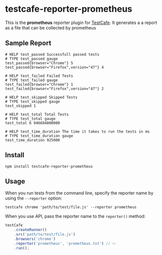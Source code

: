 # testcafe-reporter-prometheus

This is the **prometheus** reporter plugin for [TestCafe](http://devexpress.github.io/testcafe).
It generates a a report as a file that can be collected by prometheus

## Sample Report

```
# HELP test_passed Successfull passed tests
# TYPE test_passed gauge
test_passed{browser="Chrome"} 5
test_passed{browser="Firefox",version="47"} 4

# HELP test_failed Failed Tests
# TYPE test_failed gauge
test_failed{browser="Chrome"} 1
test_failed{browser="Firefox",version="47"} 2

# HELP test_skipped Skipped Tests
# TYPE test_skipped gauge
test_skipped 1

# HELP test_total Total Tests
# TYPE test_total gauge
test_total 6 946684800000

# HELP test_time_duration The time it takes to run the tests in ms
# TYPE test_time_duration gauge
test_time_duration 925000
```

## Install

```
npm install testcafe-reporter-prometheus
```

## Usage

When you run tests from the command line, specify the reporter name by using the `--reporter` option:

```
testcafe chrome 'path/to/test/file.js' --reporter prometheus
```


When you use API, pass the reporter name to the `reporter()` method:

```js
testCafe
    .createRunner()
    .src('path/to/test/file.js')
    .browsers('chrome')
    .reporter('prometheus', 'prometheus.txt') // <-
    .run();
```
